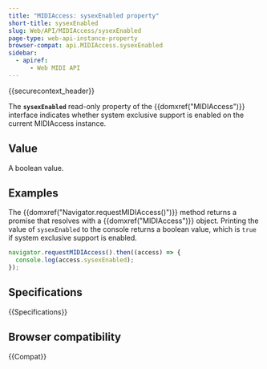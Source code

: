 ```yaml
---
title: "MIDIAccess: sysexEnabled property"
short-title: sysexEnabled
slug: Web/API/MIDIAccess/sysexEnabled
page-type: web-api-instance-property
browser-compat: api.MIDIAccess.sysexEnabled
sidebar:
  - apiref:
      - Web MIDI API
---
```


{{securecontext_header}}

The **`sysexEnabled`** read-only property of the {{domxref("MIDIAccess")}} interface indicates whether system exclusive support is enabled on the current MIDIAccess instance.

## Value

A boolean value.

## Examples

The {{domxref("Navigator.requestMIDIAccess()")}} method returns a promise that resolves with a {{domxref("MIDIAccess")}} object. Printing the value of `sysexEnabled` to the console returns a boolean value, which is `true` if system exclusive support is enabled.

```js
navigator.requestMIDIAccess().then((access) => {
  console.log(access.sysexEnabled);
});
```

## Specifications

{{Specifications}}

## Browser compatibility

{{Compat}}
